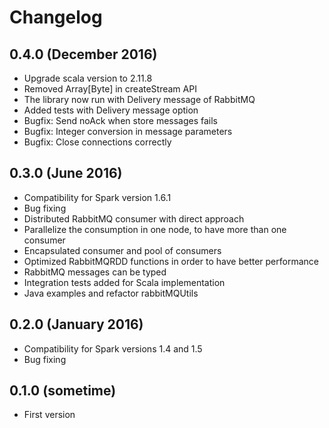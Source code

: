 # Changelog

## 0.4.0 (December 2016)

* Upgrade scala version to 2.11.8
* Removed Array[Byte] in createStream API
* The library now run with Delivery message of RabbitMQ
* Added tests with Delivery message option
* Bugfix: Send noAck when store messages fails
* Bugfix: Integer conversion in message parameters
* Bugfix: Close connections correctly

## 0.3.0 (June 2016)

* Compatibility for Spark version 1.6.1
* Bug fixing
* Distributed RabbitMQ consumer with direct approach
* Parallelize the consumption in one node, to have more than one consumer
* Encapsulated consumer and pool of consumers
* Optimized RabbitMQRDD functions in order to have better performance
* RabbitMQ messages can be typed
* Integration tests added for Scala implementation
* Java examples and refactor rabbitMQUtils

## 0.2.0 (January 2016)

* Compatibility for Spark versions 1.4 and 1.5
* Bug fixing

## 0.1.0 (sometime)

* First version
